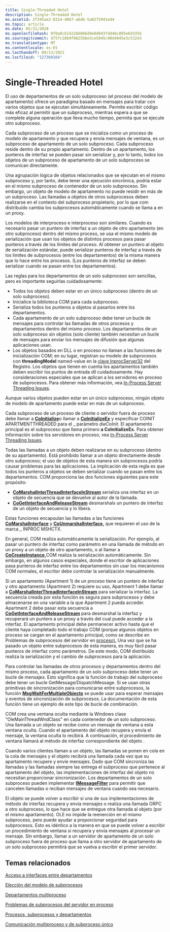 ```yaml
---
title: Single-Threaded Hotel
description: Single-Threaded Hotel
ms.assetid: 2f345ae2-8314-4067-a6d6-5a0275941ed4
ms.topic: article
ms.date: 05/31/2018
ms.openlocfilehash: 0f0a8cb1422b6866d9e0d043fdd46c895e6d335b
ms.sourcegitcommit: d75fc10b9f0825bbe5ce5045c90d4045e3c53243
ms.translationtype: MT
ms.contentlocale: es-ES
ms.lasthandoff: 09/13/2021
ms.locfileid: "127360166"
---
```

# <a name="single-threaded-apartments"></a>Single-Threaded Hotel

El uso de departamentos de un solo subproceso (el proceso del modelo de apartamento) ofrece un paradigma basado en mensajes para tratar con varios objetos que se ejecutan simultáneamente. Permite escribir código más eficaz al permitir que un subproceso, mientras espera a que se complete alguna operación que lleva mucho tiempo, permita que se ejecute otro subproceso.

Cada subproceso de un proceso que se inicializa como un proceso de modelo de apartamento y que recupera y envía mensajes de ventana, es un subproceso de apartamento de un solo subproceso. Cada subproceso reside dentro de su propio apartamento. Dentro de un apartamento, los punteros de interfaz se pueden pasar sin serializar y, por lo tanto, todos los objetos de un subproceso de apartamento de un solo subproceso se comunican directamente.

Una agrupación lógica de objetos relacionados que se ejecutan en el mismo subproceso y, por tanto, debe tener una ejecución sincrónica, podría estar en el mismo subproceso de contenedor de un solo subproceso. Sin embargo, un objeto de modelo de apartamento no puede residir en más de un subproceso. Las llamadas a objetos de otros subprocesos deben realizarse en el contexto del subproceso propietario, por lo que com distribuido cambia los subprocesos automáticamente cuando se llama a en un proxy.

Los modelos de interproceso e interproceso son similares. Cuando es necesario pasar un puntero de interfaz a un objeto de otro apartamento (en otro subproceso) dentro del mismo proceso, se usa el mismo modelo de serialización que usan los objetos de distintos procesos para pasar punteros a través de los límites del proceso. Al obtener un puntero al objeto de serialización estándar, puede serializar punteros de interfaz a través de los límites de subprocesos (entre los departamentos) de la misma manera que lo hace entre los procesos. (Los punteros de interfaz se deben serializar cuando se pasan entre los departamentos).

Las reglas para los departamentos de un solo subproceso son sencillas, pero es importante seguirlas cuidadosamente:

-   Todos los objetos deben estar en un único subproceso (dentro de un solo subproceso).
-   Inicialice la biblioteca COM para cada subproceso.
-   Serializa todos los punteros a objetos al pasarlos entre los departamentos.
-   Cada apartamento de un solo subproceso debe tener un bucle de mensajes para controlar las llamadas de otros procesos y departamentos dentro del mismo proceso. Los departamentos de un solo subproceso sin objetos (solo cliente) también necesitan un bucle de mensajes para enviar los mensajes de difusión que algunas aplicaciones usan.
-   Los objetos basados en DLL o en proceso no llaman a las funciones de inicialización COM; en su lugar, registran su modelo de subprocesos con **threadingModel** named-value en la [clave InprocServer32](inprocserver32.md) del Registro. Los objetos que tienen en cuenta los apartamentos también deben escribir los puntos de entrada dll cuidadosamente. Hay consideraciones especiales que se aplican a los servidores en proceso de subprocesos. Para obtener más información, vea [In-Process Server Threading Issues](in-process-server-threading-issues.md).

Aunque varios objetos pueden estar en un único subproceso, ningún objeto de modelo de apartamento puede estar en más de un subproceso.

Cada subproceso de un proceso de cliente o servidor fuera de proceso debe llamar a [**CoInitialize**](/windows/desktop/api/Objbase/nf-objbase-coinitialize)o llamar a [**CoInitializeEx**](/windows/desktop/api/combaseapi/nf-combaseapi-coinitializeex) y especificar COINIT APARTMENTTHREADED para el \_ parámetro *dwCoInit.* El apartamento principal es el subproceso que llama primero **a CoInitializeEx.** Para obtener información sobre los servidores en proceso, vea [In-Process Server Threading Issues](in-process-server-threading-issues.md).

Todas las llamadas a un objeto deben realizarse en su subproceso (dentro de su apartamento). Está prohibido llamar a un objeto directamente desde otro subproceso; el uso de objetos de esta manera sin subprocesos podría causar problemas para las aplicaciones. La implicación de esta regla es que todos los punteros a objetos se deben serializar cuando se pasan entre los departamentos. COM proporciona las dos funciones siguientes para este propósito:

-   [**CoMarshalInterThreadInterfaceInStream**](/windows/desktop/api/combaseapi/nf-combaseapi-comarshalinterthreadinterfaceinstream) serializa una interfaz en un objeto de secuencia que se devuelve al autor de la llamada.
-   [**CoGetInterfaceAndReleaseStream**](/windows/desktop/api/combaseapi/nf-combaseapi-cogetinterfaceandreleasestream) desmarshals un puntero de interfaz de un objeto de secuencia y lo libera.

Estas funciones encapsulan las llamadas a las funciones [**CoMarshalInterface**](/windows/desktop/api/combaseapi/nf-combaseapi-comarshalinterface) y [**CoUnmarshalInterface,**](/windows/desktop/api/combaseapi/nf-combaseapi-counmarshalinterface) que requieren el uso de la marca \_ INPROC MSHCTX.

En general, COM realiza automáticamente la serialización. Por ejemplo, al pasar un puntero de interfaz como parámetro en una llamada de método en un proxy a un objeto de otro apartamento, o al llamar a [**CoCreateInstance,**](/windows/desktop/api/combaseapi/nf-combaseapi-cocreateinstance)COM realiza la serialización automáticamente. Sin embargo, en algunos casos especiales, donde el escritor de aplicaciones pasa punteros de interfaz entre los departamentos sin usar los mecanismos COM normales, el escritor debe controlar la serialización manualmente.

Si un apartamento (Apartment 1) de un proceso tiene un puntero de interfaz y otro apartamento (Apartment 2) requiere su uso, Apartment 1 debe llamar a [**CoMarshalInterThreadInterfaceInStream**](/windows/desktop/api/combaseapi/nf-combaseapi-comarshalinterthreadinterfaceinstream) para serializar la interfaz. La secuencia creada por esta función es segura para subprocesos y debe almacenarse en una variable a la que Apartment 2 pueda acceder. Apartment 2 debe pasar esta secuencia a [**CoGetInterfaceAndReleaseStream**](/windows/desktop/api/combaseapi/nf-combaseapi-cogetinterfaceandreleasestream) para desmarshal la interfaz y recuperará un puntero a un proxy a través del cual puede acceder a la interfaz. El apartamento principal debe permanecer activo hasta que el cliente haya completado todo el trabajo COM (porque algunos objetos en proceso se cargan en el apartamento principal, como se describe en Problemas de subprocesos del servidor en [proceso).](in-process-server-threading-issues.md) Una vez que se ha pasado un objeto entre subprocesos de esta manera, es muy fácil pasar punteros de interfaz como parámetros. De este modo, COM distribuido realiza la serialización y el cambio de subprocesos para la aplicación.

Para controlar las llamadas de otros procesos y departamentos dentro del mismo proceso, cada apartamento de un solo subproceso debe tener un bucle de mensajes. Esto significa que la función de trabajo del subproceso debe tener un bucle GetMessage/DispatchMessage. Si se usan otras primitivas de sincronización para comunicarse entre subprocesos, la función [**MsgWaitForMultipleObjects**](/windows/desktop/api/winuser/nf-winuser-msgwaitformultipleobjects) se puede usar para esperar mensajes y eventos de sincronización de subprocesos. La documentación de esta función tiene un ejemplo de este tipo de bucle de combinación.

COM crea una ventana oculta mediante la Windows clase "OleMainThreadWndClass" en cada contenedor de un solo subproceso. Una llamada a un objeto se recibe como un mensaje de ventana a esta ventana oculta. Cuando el apartamento del objeto recupera y envía el mensaje, la ventana oculta lo recibirá. A continuación, el procedimiento de ventana llamará al método de interfaz correspondiente del objeto .

Cuando varios clientes llaman a un objeto, las llamadas se ponen en cola en la cola de mensajes y el objeto recibirá una llamada cada vez que su apartamento recupere y envíe mensajes. Dado que COM sincroniza las llamadas y las llamadas siempre las entrega el subproceso que pertenece al apartamento del objeto, las implementaciones de interfaz del objeto no necesitan proporcionar sincronización. Los departamentos de un solo subproceso pueden implementar [**IMessageFilter**](/windows/desktop/api/ObjIdl/nn-objidl-imessagefilter) para permitir que cancelen llamadas o reciban mensajes de ventana cuando sea necesario.

El objeto se puede volver a escribir si una de sus implementaciones de método de interfaz recupera y envía mensajes o realiza una llamada ORPC a otro subproceso, lo que hace que se entregue otra llamada al objeto (por el mismo apartamento). OLE no impide la reenerción en el mismo subproceso, pero puede ayudar a proporcionar seguridad para subprocesos. Esto es idéntico a la manera en que se puede volver a escribir un procedimiento de ventana si recupera y envía mensajes al procesar un mensaje. Sin embargo, llamar a un servidor de apartamento de un solo subproceso fuera de proceso que llama a otro servidor de apartamento de un solo subproceso permitirá que se vuelva a escribir el primer servidor.

## <a name="related-topics"></a>Temas relacionados

<dl> <dt>

[Acceso a interfaces entre departamentos](accessing-interfaces-across-apartments.md)
</dt> <dt>

[Elección del modelo de subprocesos](choosing-the-threading-model.md)
</dt> <dt>

[Departamentos multiproceso](multithreaded-apartments.md)
</dt> <dt>

[Problemas de subprocesos del servidor en proceso](in-process-server-threading-issues.md)
</dt> <dt>

[Procesos, subprocesos y departamentos](processes--threads--and-apartments.md)
</dt> <dt>

[Comunicación multiproceso y de subproceso único](single-threaded-and-multithreaded-communication.md)
</dt> </dl>

 

 